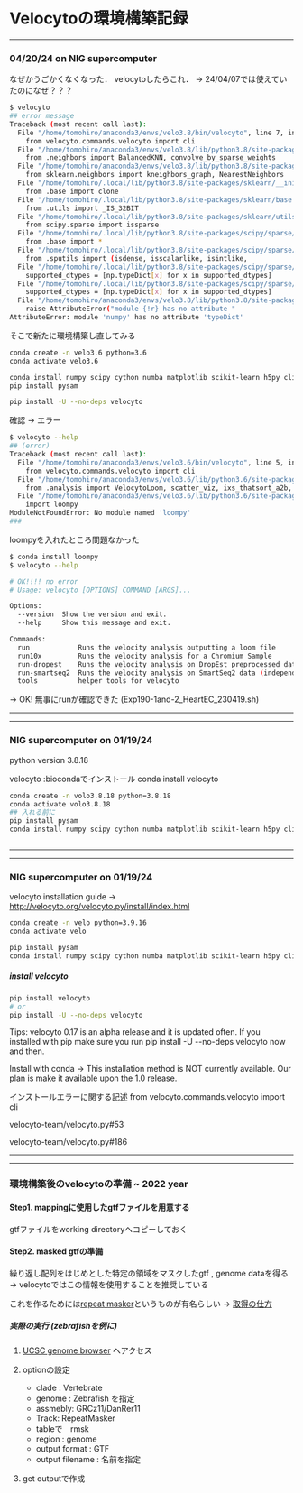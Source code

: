 # Velocytoの環境構築記録



----
### 04/20/24 on NIG supercomputer 
なぜかうごかくなくなった． velocytoしたらこれ． -> 24/04/07では使えていたのになぜ？？？
```sh
$ velocyto
## error message
Traceback (most recent call last):
  File "/home/tomohiro/anaconda3/envs/velo3.8/bin/velocyto", line 7, in <module>
    from velocyto.commands.velocyto import cli
  File "/home/tomohiro/anaconda3/envs/velo3.8/lib/python3.8/site-packages/velocyto/__init__.py", line 12, in <module>
    from .neighbors import BalancedKNN, convolve_by_sparse_weights
  File "/home/tomohiro/anaconda3/envs/velo3.8/lib/python3.8/site-packages/velocyto/neighbors.py", line 3, in <module>
    from sklearn.neighbors import kneighbors_graph, NearestNeighbors
  File "/home/tomohiro/.local/lib/python3.8/site-packages/sklearn/__init__.py", line 80, in <module>
    from .base import clone
  File "/home/tomohiro/.local/lib/python3.8/site-packages/sklearn/base.py", line 21, in <module>
    from .utils import _IS_32BIT
  File "/home/tomohiro/.local/lib/python3.8/site-packages/sklearn/utils/__init__.py", line 20, in <module>
    from scipy.sparse import issparse
  File "/home/tomohiro/.local/lib/python3.8/site-packages/scipy/sparse/__init__.py", line 229, in <module>
    from .base import *
  File "/home/tomohiro/.local/lib/python3.8/site-packages/scipy/sparse/base.py", line 8, in <module>
    from .sputils import (isdense, isscalarlike, isintlike,
  File "/home/tomohiro/.local/lib/python3.8/site-packages/scipy/sparse/sputils.py", line 17, in <module>
    supported_dtypes = [np.typeDict[x] for x in supported_dtypes]
  File "/home/tomohiro/.local/lib/python3.8/site-packages/scipy/sparse/sputils.py", line 17, in <listcomp>
    supported_dtypes = [np.typeDict[x] for x in supported_dtypes]
  File "/home/tomohiro/anaconda3/envs/velo3.8/lib/python3.8/site-packages/numpy/__init__.py", line 320, in __getattr__
    raise AttributeError("module {!r} has no attribute "
AttributeError: module 'numpy' has no attribute 'typeDict'

```
そこで新たに環境構築し直してみる

```sh
conda create -n velo3.6 python=3.6
conda activate velo3.6

conda install numpy scipy cython numba matplotlib scikit-learn h5py click
pip install pysam

pip install -U --no-deps velocyto
```

確認 -> エラー

```sh
$ velocyto --help
## (error)
Traceback (most recent call last):                                                                                                                                                
  File "/home/tomohiro/anaconda3/envs/velo3.6/bin/velocyto", line 5, in <module>                                                                                                  
    from velocyto.commands.velocyto import cli                                                                                                                                    
  File "/home/tomohiro/anaconda3/envs/velo3.6/lib/python3.6/site-packages/velocyto/__init__.py", line 15, in <module>                                                             
    from .analysis import VelocytoLoom, scatter_viz, ixs_thatsort_a2b, load_velocyto_hdf5                                                                                         
  File "/home/tomohiro/anaconda3/envs/velo3.6/lib/python3.6/site-packages/velocyto/analysis.py", line 16, in <module>                                                             
    import loompy                                                                                                                                                                 
ModuleNotFoundError: No module named 'loompy'
###                                                                             
```
loompyを入れたところ問題なかった

```sh
$ conda install loompy
$ velocyto --help

# OK!!!! no error
# Usage: velocyto [OPTIONS] COMMAND [ARGS]...

Options:
  --version  Show the version and exit.
  --help     Show this message and exit.

Commands:
  run            Runs the velocity analysis outputting a loom file
  run10x         Runs the velocity analysis for a Chromium Sample
  run-dropest    Runs the velocity analysis on DropEst preprocessed data
  run-smartseq2  Runs the velocity analysis on SmartSeq2 data (independent bam file per cell)
  tools          helper tools for velocyto
```
-> OK! 無事にrunが確認できた (Exp190-1and-2_HeartEC_230419.sh)

----

----
### NIG supercomputer on 01/19/24

python version 3.8.18

velocyto :biocondaでインストール
conda install velocyto

```sh
conda create -n volo3.8.18 python=3.8.18
conda activate volo3.8.18
## 入れる前に
pip install pysam
conda install numpy scipy cython numba matplotlib scikit-learn h5py click



```

----


----
### NIG supercomputer on 01/19/24
velocyto installation guide -> http://velocyto.org/velocyto.py/install/index.html
```sh
conda create -n velo python=3.9.16
conda activate velo

pip install pysam
conda install numpy scipy cython numba matplotlib scikit-learn h5py click
```
##### install velocyto
```sh
pip install velocyto
# or
pip install -U --no-deps velocyto  
```
Tips: velocyto 0.17 is an alpha release and it is updated often. If you installed with pip make sure you run pip install -U --no-deps velocyto now and then.

Install with conda -> This installation method is NOT currently available. Our plan is make it available upon the 1.0 release.

インストールエラーに関する記述 from velocyto.commands.velocyto import cli

velocyto-team/velocyto.py#53

velocyto-team/velocyto.py#186

----

--------

### 環境構築後のvelocytoの準備 ~ 2022 year

#### Step1. mappingに使用したgtfファイルを用意する
gtfファイルをworking directoryへコピーしておく

#### Step2. masked gtfの準備
繰り返し配列をはじめとした特定の領域をマスクしたgtf ,  genome dataを得る
-> velocytoではこの情報を使用することを推奨している

これを作るためには[repeat masker](http://www.repeatmasker.org/)というものが有名らしい -> [取得の仕方](https://labs.wsu.edu/winuthayanon/scrna/how-to-analyze-single%e2%80%90cell-rna%e2%80%90seq/explaining-velocyto-command-line/
)

##### 実際の実行 (zebrafishを例に)
1. [UCSC genome browser](https://genome.ucsc.edu/cgi-bin/hgTables?hgsid=611454127_NtvlaW6xBSIRYJEBI0iRDEWisITa&clade=mammal&org=Mouse&db=mm10&hgta_group=allTracks&hgta_track=rmsk&hgta_table=0&hgta_regionType=genome&position=chr12%3A56694976-56714605&hgta_outputType=primaryTable&hgta_outputType=gff&hgta_outFileName=mm10_rmsk.gtf) へアクセス　 

2. optionの設定
   - clade : Vertebrate
   - genome : Zebrafish を指定
   - assmebly: GRCz11/DanRer11
   - Track: RepeatMasker
   - tableで　rmsk
   - region : genome
   - output format : GTF
   - output filename : 名前を指定

3. get outputで作成


